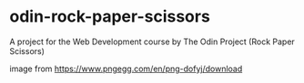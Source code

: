 # odin-rock-paper-scissors
A project for the Web Development course by The Odin Project (Rock Paper Scissors)

image from https://www.pngegg.com/en/png-dofyj/download